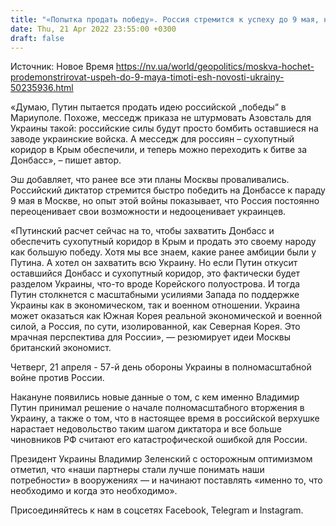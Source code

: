 ```yaml
---
title: "«Попытка продать победу». Россия стремится к успеху до 9 мая, но она постоянно переоценивает свои возможности — Тимоти Эш"
date: Thu, 21 Apr 2022 23:55:00 +0300
draft: false
---
```

Источник: Новое Время https://nv.ua/world/geopolitics/moskva-hochet-prodemonstrirovat-uspeh-do-9-maya-timoti-esh-novosti-ukrainy-50235936.html


«Думаю, Путин пытается продать идею российской „победы“ в Мариуполе. Похоже, месседж приказа не штурмовать Азовсталь для Украины такой: российские силы будут просто бомбить оставшиеся на заводе украинские войска. А месседж для россиян – сухопутный коридор в Крым обеспечили, и теперь можно переходить к битве за Донбасс», – пишет автор.

Эш добавляет, что ранее все эти планы Москвы проваливались. Российский диктатор стремится быстро победить на Донбассе к параду 9 мая в Москве, но опыт этой войны показывает, что Россия постоянно переоценивает свои возможности и недооценивает украинцев.

«Путинский расчет сейчас на то, чтобы захватить Донбасс и обеспечить сухопутный коридор в Крым и продать это своему народу как большую победу. Хотя мы все знаем, какие ранее амбиции были у Путина. А хотел он захватить всю Украину. Но если Путин откусит оставшийся Донбасс и сухопутный коридор, это фактически будет разделом Украины, что-то вроде Корейского полуострова. И тогда Путин столкнется с масштабными усилиями Запада по поддержке Украины как в экономическом, так и военном отношении. Украина может оказаться как Южная Корея реальной экономической и военной силой, а Россия, по сути, изолированной, как Северная Корея. Это мрачная перспектива для России», — резюмирует идеи Москвы британский экономист.

Четверг, 21 апреля - 57-й день обороны Украины в полномасштабной войне против России.

Накануне появились новые данные о том, с кем именно Владимир Путин принимал решение о начале полномасштабного вторжения в Украину, а также о том, что в настоящее время в российской верхушке нарастает недовольство таким шагом диктатора и все больше чиновников РФ считают его катастрофической ошибкой для России.

Президент Украины Владимир Зеленский с осторожным оптимизмом отметил, что «наши партнеры стали лучше понимать наши потребности» в вооружениях — и начинают поставлять «именно то, что необходимо и когда это необходимо».

Присоединяйтесь к нам в соцсетях Facebook, Telegram и Instagram.

